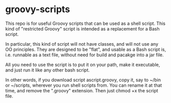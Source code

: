 # groovy-scripts

This repo is for useful Groovy scripts that can be used as a shell script.
This kind of "restricted Groovy" script is intended as a replacement for a Bash
script.

In particular, this kind of script will not have classes, and will not use
any OO principles. They are designed to be "flat", and usable as a Bash script
is, i.e. runnable as a text file, without need for build and pacakge into a jar file.

All you need to use the script is to put it on your path, make it executable, and just run it like any other bash script.

In other words, if you download script ascript.groovy, copy it, say to ~/bin or ~/scripts, wherever you run shell scripts from. You can rename it at that time, and remove the ".groovy" extension. Then just chmod +x the script file.



